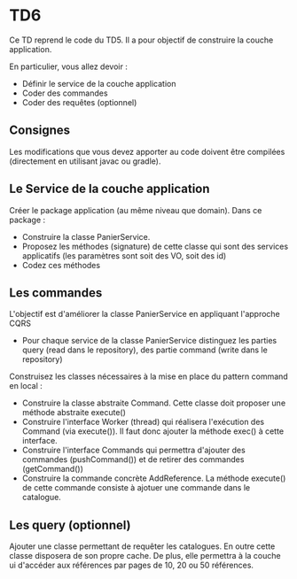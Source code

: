 # TD6

Ce TD reprend le code du TD5. Il a pour objectif de construire la couche application.

En particulier, vous allez devoir :

* Définir le service de la couche application 
* Coder des commandes
* Coder des requêtes (optionnel)

## Consignes

Les modifications que vous devez apporter au code doivent être compilées (directement en utilisant javac ou gradle).

## Le Service de la couche application

Créer le package application (au même niveau que domain). Dans ce package :

* Construire la classe PanierService.
* Proposez les méthodes (signature) de cette classe qui sont des services applicatifs (les paramètres sont soit des VO, soit des id)
* Codez ces méthodes 

## Les commandes

L'objectif est d'améliorer la classe PanierService en appliquant l'approche CQRS

* Pour chaque service de la classe PanierService distinguez les parties query (read dans le repository), des partie command (write dans le repository)

Construisez les classes nécessaires à la mise en place du pattern command en local :

* Construire la classe abstraite Command. Cette classe doit proposer une méthode abstraite execute()
* Construire l'interface Worker (thread) qui réalisera l'exécution des Command (via execute()). Il faut donc ajouter la méthode exec() à cette interface.
* Construire l'interface Commands qui permettra d'ajouter des commandes (pushCommand()) et de retirer des commandes (getCommand())
* Construire la commande concrète AddReference. La méthode execute() de cette commande consiste à ajotuer une commande dans le catalogue.


## Les query (optionnel)

Ajouter une classe permettant de requêter les catalogues. En outre cette classe disposera de son propre cache. De plus, elle permettra à la couche ui d'accéder aux références par pages de 10, 20 ou 50 références.
